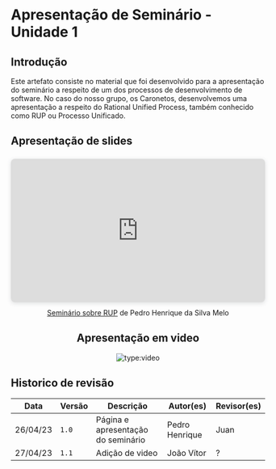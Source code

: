 # Apresentação de Seminário - Unidade 1

## Introdução

Este artefato consiste no material que foi desenvolvido para a apresentação do seminário a respeito de um dos processos de desenvolvimento de software. No caso do nosso grupo, os Caronetos, desenvolvemos uma apresentação a respeito do Rational Unified Process, também conhecido como RUP ou Processo Unificado.
## Apresentação de slides

<center>

<div style="position: relative; width: 100%; height: 0; padding-top: 56.2500%;
 padding-bottom: 0; box-shadow: 0 2px 8px 0 rgba(63,69,81,0.16); margin-top: 1.6em; margin-bottom: 0.9em; overflow: hidden;
 border-radius: 8px; will-change: transform;">
  <iframe loading="lazy" style="position: absolute; width: 100%; height: 100%; top: 0; left: 0; border: none; padding: 0;margin: 0;"
    src="https:&#x2F;&#x2F;www.canva.com&#x2F;design&#x2F;DAFg8eNsems&#x2F;view?embed" allowfullscreen="allowfullscreen" allow="fullscreen">
  </iframe>
</div>
<a href="https:&#x2F;&#x2F;www.canva.com&#x2F;design&#x2F;DAFg8eNsems&#x2F;view?utm_content=DAFg8eNsems&amp;utm_campaign=designshare&amp;utm_medium=embeds&amp;utm_source=link" target="_blank" rel="noopener">Seminário sobre RUP</a> de Pedro Henrique da Silva Melo

## Apresentação em video

![type:video](https://www.youtube.com/watch?v=0jn-AWc_2kQ)

</center>

## Historico de revisão

Data | Versão | Descrição | Autor(es) | Revisor(es)
---- | ------ | --------- | ----- | ---------
26/04/23 | `1.0` | Página e apresentação do seminário | Pedro Henrique | Juan
27/04/23 | `1.1` | Adição de video | João Vítor | ?